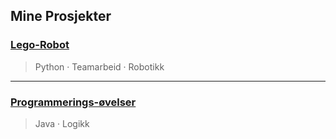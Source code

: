 ## Mine Prosjekter

### [Lego-Robot](https://git.ntnu.no/IDATT1004-Team-23-H2025/lego-linedriver)
> Python · Teamarbeid · Robotikk

---

### [Programmerings-øvelser](https://github.com/hen03rik/ovingProgrammering1)
> Java · Logikk
